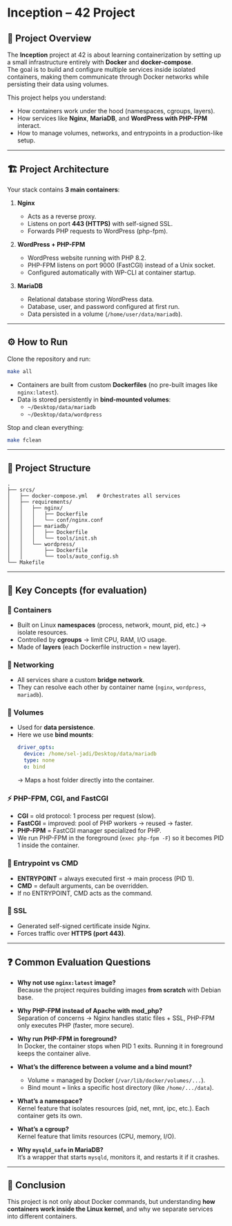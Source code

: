 # Inception – 42 Project

## 📌 Project Overview
The **Inception** project at 42 is about learning containerization by setting up a small infrastructure entirely with **Docker** and **docker-compose**.  
The goal is to build and configure multiple services inside isolated containers, making them communicate through Docker networks while persisting their data using volumes.

This project helps you understand:
- How containers work under the hood (namespaces, cgroups, layers).
- How services like **Nginx**, **MariaDB**, and **WordPress with PHP-FPM** interact.
- How to manage volumes, networks, and entrypoints in a production-like setup.

---

## 🏗️ Project Architecture

Your stack contains **3 main containers**:

1. **Nginx**
   - Acts as a reverse proxy.  
   - Listens on port **443 (HTTPS)** with self-signed SSL.  
   - Forwards PHP requests to WordPress (php-fpm).  

2. **WordPress + PHP-FPM**
   - WordPress website running with PHP 8.2.  
   - PHP-FPM listens on port 9000 (FastCGI) instead of a Unix socket.  
   - Configured automatically with WP-CLI at container startup.  

3. **MariaDB**
   - Relational database storing WordPress data.  
   - Database, user, and password configured at first run.  
   - Data persisted in a volume (`/home/user/data/mariadb`).  

---

## ⚙️ How to Run
Clone the repository and run:
```bash
make all
```

- Containers are built from custom **Dockerfiles** (no pre-built images like `nginx:latest`).  
- Data is stored persistently in **bind-mounted volumes**:
  - `~/Desktop/data/mariadb`  
  - `~/Desktop/data/wordpress`  

Stop and clean everything:
```bash
make fclean
```

---

## 📂 Project Structure
```
.
├── srcs/
│   ├── docker-compose.yml   # Orchestrates all services
│   ├── requirements/
│   │   ├── nginx/
│   │   │   ├── Dockerfile
│   │   │   └── conf/nginx.conf
│   │   ├── mariadb/
│   │   │   ├── Dockerfile
│   │   │   └── tools/init.sh
│   │   └── wordpress/
│   │       ├── Dockerfile
│   │       └── tools/auto_config.sh
└── Makefile
```

---

## 🧠 Key Concepts (for evaluation)

### 🐳 Containers
- Built on Linux **namespaces** (process, network, mount, pid, etc.) → isolate resources.  
- Controlled by **cgroups** → limit CPU, RAM, I/O usage.  
- Made of **layers** (each Dockerfile instruction = new layer).  

### 📡 Networking
- All services share a custom **bridge network**.  
- They can resolve each other by container name (`nginx`, `wordpress`, `mariadb`).  

### 💾 Volumes
- Used for **data persistence**.  
- Here we use **bind mounts**:
  ```yaml
  driver_opts:
    device: /home/sel-jadi/Desktop/data/mariadb
    type: none
    o: bind
  ```
  → Maps a host folder directly into the container.  

### ⚡ PHP-FPM, CGI, and FastCGI
- **CGI** = old protocol: 1 process per request (slow).  
- **FastCGI** = improved: pool of PHP workers → reused → faster.  
- **PHP-FPM** = FastCGI manager specialized for PHP.  
- We run PHP-FPM in the foreground (`exec php-fpm -F`) so it becomes PID 1 inside the container.  

### 🚦 Entrypoint vs CMD
- **ENTRYPOINT** = always executed first → main process (PID 1).  
- **CMD** = default arguments, can be overridden.  
- If no ENTRYPOINT, CMD acts as the command.  

### 🔐 SSL
- Generated self-signed certificate inside Nginx.  
- Forces traffic over **HTTPS (port 443)**.  

---

## ❓ Common Evaluation Questions

- **Why not use `nginx:latest` image?**  
  Because the project requires building images **from scratch** with Debian base.  

- **Why PHP-FPM instead of Apache with mod_php?**  
  Separation of concerns → Nginx handles static files + SSL, PHP-FPM only executes PHP (faster, more secure).  

- **Why run PHP-FPM in foreground?**  
  In Docker, the container stops when PID 1 exits. Running it in foreground keeps the container alive.  

- **What’s the difference between a volume and a bind mount?**  
  - Volume = managed by Docker (`/var/lib/docker/volumes/...`).  
  - Bind mount = links a specific host directory (like `/home/.../data`).  

- **What’s a namespace?**  
  Kernel feature that isolates resources (pid, net, mnt, ipc, etc.). Each container gets its own.  

- **What’s a cgroup?**  
  Kernel feature that limits resources (CPU, memory, I/O).  

- **Why `mysqld_safe` in MariaDB?**  
  It’s a wrapper that starts `mysqld`, monitors it, and restarts it if it crashes.  

---

## 📝 Conclusion
This project is not only about Docker commands, but understanding **how containers work inside the Linux kernel**, and why we separate services into different containers.  
